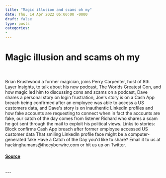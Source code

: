 ```yaml
---
title: "Magic illusion and scams oh my"
date: Thu, 14 Apr 2022 05:00:00 -0000
draft: false
type: posts
categories: 
- 
---
```

# Magic illusion and scams oh my

<br/>

<br/>
Brian Brushwood a former magician, joins Perry Carpenter, host of 8th Layer Insights, to talk about his new podcast, The Worlds Greatest Con, and how magic led him to discussing cons and scams on a podcast, Dave shares a personal story on login frustration, Joe's story is on a Cash App breach being confirmed after an employee was able to access a US customers data, and Dave's story is on inauthentic LinkedIn profiles and how fake accounts are requesting to connect when in fact the accounts are fake, our catch of the day comes from listener Richard who shares a scam he got sent through the mail to exploit his political views. Links to stories: Block confirms Cash App breach after former employee accessed US customer data That smiling LinkedIn profile face might be a computer-generated fake Have a Catch of the Day you'd like to share? Email it to us at hackinghumans@thecyberwire.com or hit us up on Twitter.

#### [Source](https://thecyberwire.com/podcasts/hacking-humans/192/notes)

<br/>
---
